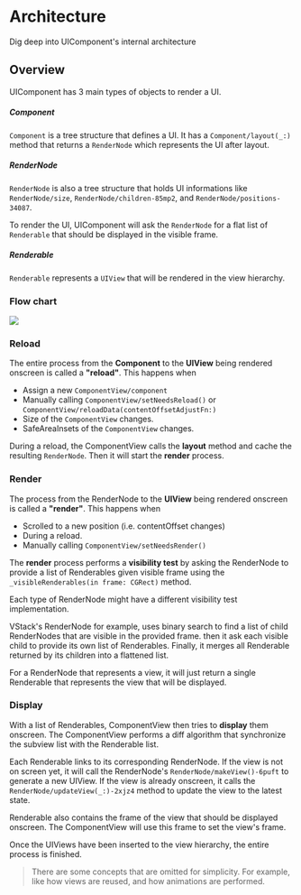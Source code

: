 # Architecture

Dig deep into UIComponent's internal architecture

## Overview

UIComponent has 3 main types of objects to render a UI.

##### Component

``Component`` is a tree structure that defines a UI. It has a ``Component/layout(_:)`` method that returns a ``RenderNode`` which represents the UI after layout.

##### RenderNode

``RenderNode`` is also a tree structure that holds UI informations like ``RenderNode/size``, ``RenderNode/children-85mp2``, and ``RenderNode/positions-34087``.

To render the UI, UIComponent will ask the `RenderNode` for a flat list of ``Renderable`` that should be displayed in the visible frame. 

##### Renderable

``Renderable`` represents a `UIView` that will be rendered in the view hierarchy.

### Flow chart
![](Architecture)

### Reload

The entire process from the **Component** to the **UIView** being rendered onscreen is called a **"reload"**. This happens when 
* Assign a new ``ComponentView/component``  
* Manually calling ``ComponentView/setNeedsReload()`` or ``ComponentView/reloadData(contentOffsetAdjustFn:)``
* Size of the ``ComponentView`` changes.
* SafeAreaInsets of the ``ComponentView`` changes.

During a reload, the ComponentView calls the **layout** method and cache the resulting ``RenderNode``. Then it will start the **render** process.

### Render

The process from the RenderNode to the **UIView** being rendered onscreen is called a **"render"**. This happens when
* Scrolled to a new position (i.e. contentOffset changes)
* During a reload.
* Manually calling ``ComponentView/setNeedsRender()``

The **render** process performs a **visibility test** by asking the RenderNode to provide a list of Renderables given visible frame using the `_visibleRenderables(in frame: CGRect)` method.

Each type of RenderNode might have a different visibility test implementation. 

VStack's RenderNode for example, uses binary search to find a list of child RenderNodes that are visible in the provided frame. then it ask each visible child to provide its own list of Renderables. Finally, it merges all Renderable returned by its children into a flattened list.

For a RenderNode that represents a view, it will just return a single Renderable that represents the view that will be displayed.

### Display

With a list of Renderables, ComponentView then tries to **display** them onscreen. The ComponentView performs a diff algorithm that synchronize the subview list with the Renderable list. 

Each Renderable links to its corresponding RenderNode. If the view is not on screen yet, it will call the RenderNode's ``RenderNode/makeView()-6puft`` to generate a new UIView. If the view is already onscreen, it calls the ``RenderNode/updateView(_:)-2xjz4`` method to update the view to the latest state. 

Renderable also contains the frame of the view that should be displayed onscreen. The ComponentView will use this frame to set the view's frame.

Once the UIViews have been inserted to the view hierarchy, the entire process is finished.

> There are some concepts that are omitted for simplicity. For example, like how views are reused, and how animations are performed.

